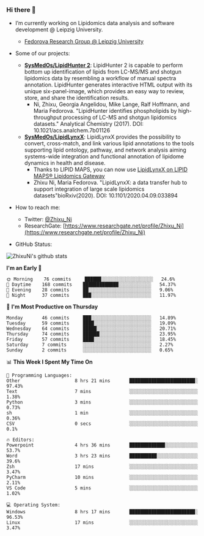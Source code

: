 ### Hi there 👋

- I’m currently working on Lipidomics data analysis and software development @ Leipzig University.
  + [Fedorova Research Group @ Leipzig University](https://home.uni-leipzig.de/fedorova/)
- Some of our projects:
  + **[SysMedOs/LipidHunter 2](https://github.com/SysMedOs/lipidhunter)**: LipidHunter 2 is capable to perform bottom up identification of lipids from LC-MS/MS and shotgun lipidomics data by resembling a workflow of manual spectra annotation. LipidHunter generates interactive HTML output with its unique six-panel-image, which provides an easy way to review, store, and share the identification results. 
    * Ni, Zhixu, Georgia Angelidou, Mike Lange, Ralf Hoffmann, and Maria Fedorova. "LipidHunter identifies phospholipids by high-throughput processing of LC-MS and shotgun lipidomics datasets." Analytical Chemistry (2017). DOI: 10.1021/acs.analchem.7b01126
  + **[SysMedOs/LipidLynxX](https://github.com/SysMedOs/LipidLynxX)**: LipidLynxX provides the possibility to convert, cross-match, and link various lipid annotations to the tools supporting lipid ontology, pathway, and network analysis aiming systems-wide integration and functional annotation of lipidome dynamics in health and disease.
    * Thanks to LIPID MAPS, you can now use [LipidLynxX on LIPID MAPS® Lipidomics Gateway](http://lipidmaps.org/lipidlynxx/)
    * Zhixu Ni, Maria Fedorova. "LipidLynxX: a data transfer hub to support integration of large scale lipidomics datasets"bioRxiv(2020). DOI: 10.1101/2020.04.09.033894
- How to reach me:
  + Twitter: [@Zhixu_Ni](https://twitter.com/Zhixu_Ni)
  + ResearchGate: [https://www.researchgate.net/profile/Zhixu_Ni](https://www.researchgate.net/profile/Zhixu_Ni)

- GitHub Status:

![ZhixuNi's github stats](https://github-readme-stats.vercel.app/api?username=ZhixuNi&show_icons=true&hide=issues)

<!--START_SECTION:waka-->
**I'm an Early 🐤** 

```text
🌞 Morning    76 commits     ██████░░░░░░░░░░░░░░░░░░░   24.6% 
🌆 Daytime    168 commits    █████████████░░░░░░░░░░░░   54.37% 
🌃 Evening    28 commits     ██░░░░░░░░░░░░░░░░░░░░░░░   9.06% 
🌙 Night      37 commits     ███░░░░░░░░░░░░░░░░░░░░░░   11.97%

```
📅 **I'm Most Productive on Thursday** 

```text
Monday       46 commits     ███░░░░░░░░░░░░░░░░░░░░░░   14.89% 
Tuesday      59 commits     ████░░░░░░░░░░░░░░░░░░░░░   19.09% 
Wednesday    64 commits     █████░░░░░░░░░░░░░░░░░░░░   20.71% 
Thursday     74 commits     ██████░░░░░░░░░░░░░░░░░░░   23.95% 
Friday       57 commits     ████░░░░░░░░░░░░░░░░░░░░░   18.45% 
Saturday     7 commits      ░░░░░░░░░░░░░░░░░░░░░░░░░   2.27% 
Sunday       2 commits      ░░░░░░░░░░░░░░░░░░░░░░░░░   0.65%

```


📊 **This Week I Spent My Time On** 

```text
💬 Programming Languages: 
Other                    8 hrs 21 mins       ████████████████████████░   97.43% 
Text                     7 mins              ░░░░░░░░░░░░░░░░░░░░░░░░░   1.38% 
Python                   3 mins              ░░░░░░░░░░░░░░░░░░░░░░░░░   0.73% 
sh                       1 min               ░░░░░░░░░░░░░░░░░░░░░░░░░   0.36% 
CSV                      0 secs              ░░░░░░░░░░░░░░░░░░░░░░░░░   0.1%

🔥 Editors: 
Powerpoint               4 hrs 36 mins       █████████████░░░░░░░░░░░░   53.7% 
Word                     3 hrs 23 mins       ██████████░░░░░░░░░░░░░░░   39.6% 
Zsh                      17 mins             ░░░░░░░░░░░░░░░░░░░░░░░░░   3.47% 
PyCharm                  10 mins             ░░░░░░░░░░░░░░░░░░░░░░░░░   2.11% 
VS Code                  5 mins              ░░░░░░░░░░░░░░░░░░░░░░░░░   1.02%

💻 Operating System: 
Windows                  8 hrs 17 mins       ████████████████████████░   96.53% 
Linux                    17 mins             ░░░░░░░░░░░░░░░░░░░░░░░░░   3.47%

```


<!--END_SECTION:waka-->
